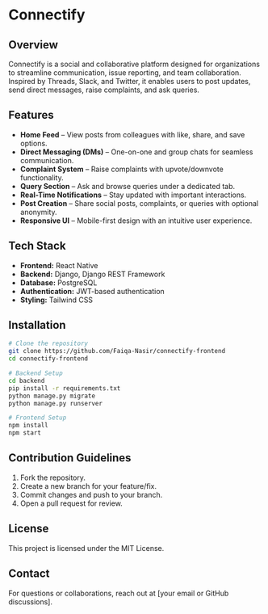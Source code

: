 # Connectify

## Overview
Connectify is a social and collaborative platform designed for organizations to streamline communication, issue reporting, and team collaboration. Inspired by Threads, Slack, and Twitter, it enables users to post updates, send direct messages, raise complaints, and ask queries.

## Features
- **Home Feed** – View posts from colleagues with like, share, and save options.
- **Direct Messaging (DMs)** – One-on-one and group chats for seamless communication.
- **Complaint System** – Raise complaints with upvote/downvote functionality.
- **Query Section** – Ask and browse queries under a dedicated tab.
- **Real-Time Notifications** – Stay updated with important interactions.
- **Post Creation** – Share social posts, complaints, or queries with optional anonymity.
- **Responsive UI** – Mobile-first design with an intuitive user experience.

## Tech Stack
- **Frontend:** React Native
- **Backend:** Django, Django REST Framework
- **Database:** PostgreSQL
- **Authentication:** JWT-based authentication
- **Styling:** Tailwind CSS

## Installation
```sh
# Clone the repository
git clone https://github.com/Faiqa-Nasir/connectify-frontend
cd connectify-frontend

# Backend Setup
cd backend
pip install -r requirements.txt
python manage.py migrate
python manage.py runserver

# Frontend Setup
npm install
npm start
```

## Contribution Guidelines
1. Fork the repository.
2. Create a new branch for your feature/fix.
3. Commit changes and push to your branch.
4. Open a pull request for review.

## License
This project is licensed under the MIT License.

## Contact
For questions or collaborations, reach out at [your email or GitHub discussions].

